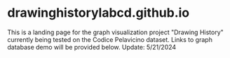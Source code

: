 # drawinghistorylabcd.github.io

This is a landing page for the graph visualization project "Drawing History" currently being tested on the Codice Pelavicino dataset. Links to graph database demo will be provided below. Update: 5/21/2024
